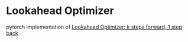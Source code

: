# Lookahead Optimizer

pytorch implementation of [Lookahead Optimizer: k steps forward, 1 step back](https://arxiv.org/abs/1907.08610)
